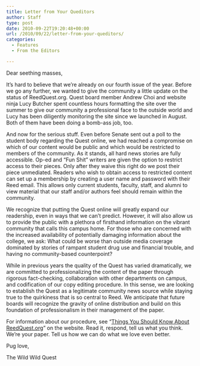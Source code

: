```yaml
---
title: Letter from Your Queditors
author: Staff
type: post
date: 2010-09-22T19:20:48+00:00
url: /2010/09/22/letter-from-your-queditors/
categories:
  - Features
  - From the Editors

---
```

Dear seething masses,

It’s hard to believe that we’re already on our fourth issue of the year. Before we go any further, we wanted to give the community a little update on the status of ReedQuest.org. Quest board member Andrew Choi and website ninja Lucy Butcher spent countless hours formatting the site over the summer to give our community a professional face to the outside world and Lucy has been diligently monitoring the site since we launched in August. Both of them have been doing a bomb-ass job, too.

And now for the serious stuff. Even before Senate sent out a poll to the student body regarding the Quest online, we had reached a compromise on which of our content would be public and which would be restricted to members of the community. As it stands, all hard news stories are fully accessible. Op-ed and “Fun Shit” writers are given the option to restrict access to their pieces. Only after they waive this right do we post their piece unmediated. Readers who wish to obtain access to restricted content can set up a membership by creating a user name and password with their Reed email. This allows only current students, faculty, staff, and alumni to view material that our staff and/or authors feel should remain within the community.

We recognize that putting the Quest online will greatly expand our readership, even in ways that we can’t predict. However, it will also allow us to provide the public with a plethora of firsthand information on the vibrant community that calls this campus home. For those who are concerned with the increased availability of potentially damaging information about the college, we ask: What could be worse than outside media coverage dominated by stories of rampant student drug use and financial trouble, and having no community-based counterpoint?

While in previous years the quality of the Quest has varied dramatically, we are committed to professionalizing the content of the paper through rigorous fact-checking, collaboration with other departments on campus, and codification of our copy editing procedure. In this sense, we are looking to establish the Quest as a legitimate community news source while staying true to the quirkiness that is so central to Reed. We anticipate that future boards will recognize the gravity of online distribution and build on this foundation of professionalism in their management of the paper.

For information about our procedure, see “[Things You Should Know About ReedQuest.org][1]” on the website. Read it, respond, tell us what you think. We’re your paper. Tell us how we can do what we love even better.

Pug love,
  
The Wild Wild Quest

 [1]: http://www.reedquest.org/2010/09/things-you-should-know-about-reedquest-org/